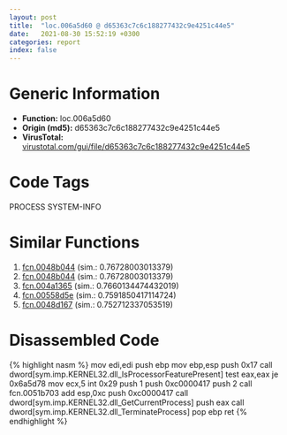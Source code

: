 ```yaml
---
layout: post
title:  "loc.006a5d60 @ d65363c7c6c188277432c9e4251c44e5"
date:   2021-08-30 15:52:19 +0300
categories: report
index: false
---
```


# Generic Information
- **Function:** loc.006a5d60
- **Origin (md5):** d65363c7c6c188277432c9e4251c44e5
- **VirusTotal:** [virustotal.com/gui/file/d65363c7c6c188277432c9e4251c44e5][virustotal_ref]

# Code Tags
<span class="tag" id="PROCESS">PROCESS</span>
<span class="tag" id="SYSTEM-INFO">SYSTEM-INFO</span>


# Similar Functions

1. [fcn.0048b044][similar_1_ref] (sim.: 0.76728003013379)
2. [fcn.0048b044][similar_2_ref] (sim.: 0.76728003013379)
3. [fcn.004a1365][similar_3_ref] (sim.: 0.7660134474432019)
4. [fcn.00558d5e][similar_4_ref] (sim.: 0.7591850417114724)
5. [fcn.0048d167][similar_5_ref] (sim.: 0.752712337053519)


# Disassembled Code

{% highlight nasm %}
mov edi,edi
push ebp
mov ebp,esp
push 0x17
call dword[sym.imp.KERNEL32.dll_IsProcessorFeaturePresent]
test eax,eax
je 0x6a5d78
mov ecx,5
int 0x29
push 1
push 0xc0000417
push 2
call fcn.0051b703
add esp,0xc
push 0xc0000417
call dword[sym.imp.KERNEL32.dll_GetCurrentProcess]
push eax
call dword[sym.imp.KERNEL32.dll_TerminateProcess]
pop ebp
ret 
{% endhighlight %}


[similar_1_ref]: /report/fcn.0048b044@9b5524245506621a9773176393787e61
[similar_2_ref]: /report/fcn.0048b044@27ac6b5c7fa1ad11790cdc733c25a701
[similar_3_ref]: /report/fcn.004a1365@3b2d901eaca41ce14deca6a48c0c801a
[similar_4_ref]: /report/fcn.00558d5e@9c2b894b84f59672d8be2e984066f76f
[similar_5_ref]: /report/fcn.0048d167@843c4207147f5bab0e104024677fd9ec
[virustotal_ref]: https://www.virustotal.com/gui/file/d65363c7c6c188277432c9e4251c44e5